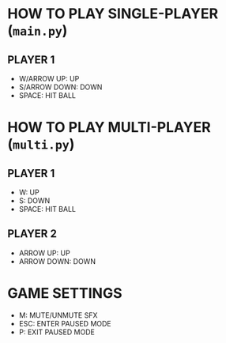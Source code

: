 # HOW TO PLAY SINGLE-PLAYER (`main.py`)

## PLAYER 1
- W/ARROW UP: UP
- S/ARROW DOWN: DOWN
- SPACE: HIT BALL

# HOW TO PLAY MULTI-PLAYER (`multi.py`)

## PLAYER 1
- W: UP
- S: DOWN
- SPACE: HIT BALL

## PLAYER 2
- ARROW UP: UP
- ARROW DOWN: DOWN

# GAME SETTINGS
- M: MUTE/UNMUTE SFX
- ESC: ENTER PAUSED MODE
- P: EXIT PAUSED MODE

